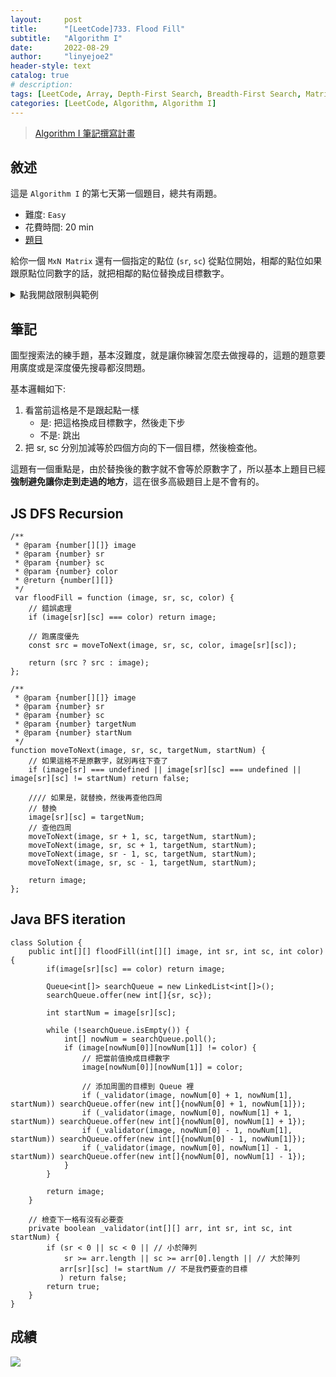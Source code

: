 ```yaml
---
layout:     post
title:      "[LeetCode]733. Flood Fill"
subtitle:   "Algorithm I"
date:       2022-08-29
author:     "linyejoe2"
header-style: text
catalog: true
# description: 
tags: [LeetCode, Array, Depth-First Search, Breadth-First Search, Matrix]
categories: [LeetCode, Algorithm, Algorithm I]
---
```


>[Algorithm I 筆記撰寫計畫](/2022/06/14/leetcode/Algorithm/Algorithm%20I/Starting-write-Algorithm-I-Note/)

## 敘述

這是 `Algorithm I` 的第七天第一個題目，總共有兩題。

+ 難度: `Easy`
+ 花費時間: 20 min
+ [題目](https://leetcode.com/problems/flood-fill/)

給你一個 `MxN Matrix` 還有一個指定的點位 (`sr`, `sc`) 從點位開始，相鄰的點位如果跟原點位同數字的話，就把相鄰的點位替換成目標數字。

<!--more-->

<details><summary>點我開啟限制與範例</summary>
    <pre>

**限制:**

+ `m == image.length`
+ `n == image[i].length`
+ `1 <= m, n <= 50`
+ `0 <= image[i][j], color < 216`
+ `0 <= sr < m`
+ `0 <= sc < n`

**Example 1:**

![example-1-jpg](https://assets.leetcode.com/uploads/2021/06/01/flood1-grid.jpg)

```=
Input: image = [[1,1,1],[1,1,0],[1,0,1]], sr = 1, sc = 1, color = 2
Output: [[2,2,2],[2,2,0],[2,0,1]]
Explanation: From the center of the image with position (sr, sc) = (1, 1) (i.e., the red pixel), all pixels connected by a path of the same color as the starting pixel (i.e., the blue pixels) are colored with the new color.
Note the bottom corner is not colored 2, because it is not 4-directionally connected to the starting pixel.
```

**Example 2:**

```=
Input: image = [[0,0,0],[0,0,0]], sr = 0, sc = 0, color = 0
Output: [[0,0,0],[0,0,0]]
Explanation: The starting pixel is already colored 0, so no changes are made to the image.
```

</pre></details>

## 筆記

圖型搜索法的練手題，基本沒難度，就是讓你練習怎麼去做搜尋的，這題的題意要用廣度或是深度優先搜尋都沒問題。

基本邏輯如下:

1. 看當前這格是不是跟起點一樣
   + 是: 把這格換成目標數字，然後走下步
   + 不是: 跳出
2. 把 sr, sc 分別加減等於四個方向的下一個目標，然後檢查他。

這題有一個重點是，由於替換後的數字就不會等於原數字了，所以基本上題目已經**強制避免讓你走到走過的地方**，這在很多高級題目上是不會有的。

## JS DFS Recursion

```JS=
/**
 * @param {number[][]} image
 * @param {number} sr
 * @param {number} sc
 * @param {number} color
 * @return {number[][]}
 */
 var floodFill = function (image, sr, sc, color) {
    // 錯誤處理
    if (image[sr][sc] === color) return image;

    // 跑廣度優先
    const src = moveToNext(image, sr, sc, color, image[sr][sc]);

    return (src ? src : image);
};

/**
 * @param {number[][]} image
 * @param {number} sr
 * @param {number} sc
 * @param {number} targetNum
 * @param {number} startNum
 */
function moveToNext(image, sr, sc, targetNum, startNum) {
    // 如果這格不是原數字，就別再往下查了
    if (image[sr] === undefined || image[sr][sc] === undefined || image[sr][sc] != startNum) return false;

    //// 如果是，就替換，然後再查他四周
    // 替換
    image[sr][sc] = targetNum;
    // 查他四周
    moveToNext(image, sr + 1, sc, targetNum, startNum);
    moveToNext(image, sr, sc + 1, targetNum, startNum);
    moveToNext(image, sr - 1, sc, targetNum, startNum);
    moveToNext(image, sr, sc - 1, targetNum, startNum);

    return image;
};
```

## Java BFS iteration

```Java=
class Solution {
    public int[][] floodFill(int[][] image, int sr, int sc, int color) {
        if(image[sr][sc] == color) return image;
        
        Queue<int[]> searchQueue = new LinkedList<int[]>();
        searchQueue.offer(new int[]{sr, sc});
        
        int startNum = image[sr][sc];
        
        while (!searchQueue.isEmpty()) {
            int[] nowNum = searchQueue.poll();
            if (image[nowNum[0]][nowNum[1]] != color) {
                // 把當前值換成目標數字
                image[nowNum[0]][nowNum[1]] = color;
                
                // 添加周圍的目標到 Queue 裡
                if (_validator(image, nowNum[0] + 1, nowNum[1], startNum)) searchQueue.offer(new int[]{nowNum[0] + 1, nowNum[1]});
                if (_validator(image, nowNum[0], nowNum[1] + 1, startNum)) searchQueue.offer(new int[]{nowNum[0], nowNum[1] + 1});
                if (_validator(image, nowNum[0] - 1, nowNum[1], startNum)) searchQueue.offer(new int[]{nowNum[0] - 1, nowNum[1]});
                if (_validator(image, nowNum[0], nowNum[1] - 1, startNum)) searchQueue.offer(new int[]{nowNum[0], nowNum[1] - 1});
            }
        }
        
        return image;
    }
    
    // 檢查下一格有沒有必要查
    private boolean _validator(int[][] arr, int sr, int sc, int startNum) {
        if (sr < 0 || sc < 0 || // 小於陣列
            sr >= arr.length || sc >= arr[0].length || // 大於陣列
           arr[sr][sc] != startNum // 不是我們要查的目標
           ) return false; 
        return true;
    }
}
```

## 成績

![](https://i.imgur.com/DOohjYK.png)

<details style='display:none;'><summary>點我開啟舊寫法/失敗寫法</summary>
<pre>

</pre></details>

<!-- ##### 參考資料 -->
